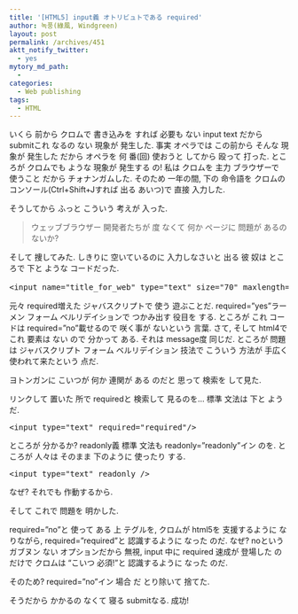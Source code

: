 ```yaml
---
title: '[HTML5] input義 オトリビュトである required'
author: 녹풍(綠風, Windgreen)
layout: post
permalink: /archives/451
aktt_notify_twitter:
  - yes
mytory_md_path:
  - 
categories:
  - Web publishing
tags:
  - HTML
---
```

いくら 前から クロムで 書き込みを すれば 必要も ない input text だから submitこれ なるの ない 現象が 発生した. 事実 オペラでは この前から そんな 現象が 発生した だから オペラを 何 番(回) 使おうと してから 殴って 打った. ところが クロムでも ような 現象が 発生する の! 私は クロムを 主力 ブラウザーで 使うこと だから チォナンガムした. そのため 一年の間, 下の 命令語を クロムの コンソール(Ctrl+Shift+Jすれば 出る あいつ)で 直接 入力した.

そうしてから ふっと こういう 考えが 入った.

> ウェッブブラウザー 開発者たちが 度 なくて 何か ページに 問題が あるの ないか?

そして 捜してみた. しきりに 空いているのに 入力しなさいと 出る 彼 奴は ところで 下と ような コードだった.

<pre class="brush:html">&lt;input name="title_for_web" type="text" size="70" maxlength="66" required="no" message="ウェブ用 題目"/&gt;</pre>

元々 required増えた ジャバスクリプトで 使う 遊ぶことだ. required=&#8221;yes&#8221;ラーメン フォーム ベルリデイションで つかみ出す 役目を する. ところが これ コードは required=&#8221;no&#8221;載せるので 咲く事が ないという 言葉. さて, そして html4で これ 要素は ない ので 分かって ある. それは message度 同じだ. ところが 問題は ジャバスクリプト フォーム ベルリデイション 技法で こういう 方法が 手広く 使われて来たという 点だ.

ヨトンガンに こいつが 何か 連関が ある のだと 思って 検索を して見た.

リンクして 置いた 所で requiredと 検索して 見るのを&#8230; 標準 文法は 下と ようだ.

<pre class="brush:html">&lt;input type="text" required="required"/&gt;</pre>

ところが 分かるか? readonly義 標準 文法も readonly=&#8221;readonly&#8221;イン のを. ところが 人々は そのまま 下のように 使ったり する.

<pre class="brush:html">&lt;input type="text" readonly /&gt;</pre>

なぜ? それでも 作動するから.

そして これで 問題を 明かした.

required=&#8221;no&#8221;と 使って ある 上 テグルを, クロムが html5を 支援するように なりながら, required=&#8221;required&#8221;と 認識するように なった のだ. なぜ? noという ガブヌン ない オプションだから 無視, input 中に required 速成が 登場した のだけで クロムは &#8220;こいつ 必須!&#8221;と 認識するように なった のだ.

そのため? required=&#8221;no&#8221;イン 場合 だ とり除いて 捨てた.

そうだから かかるの なくて 寝る submitなる. 成功!
